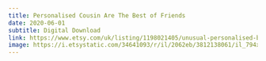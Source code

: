 ```yaml
---
title: Personalised Cousin Are The Best of Friends
date: 2020-06-01
subtitle: Digital Download
link: https://www.etsy.com/uk/listing/1198021405/unusual-personalised-bespoke-cousin-are
image: https://i.etsystatic.com/34641093/r/il/2062eb/3812138061/il_794xN.3812138061_5fk8.jpg
---
```

